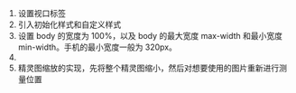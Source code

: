 1. 设置视口标签
2. 引入初始化样式和自定义样式
3. 设置 body 的宽度为 100%，以及 body 的最大宽度 max-width 和最小宽度 min-width。手机的最小宽度一般为 320px。
4.
5. 精灵图缩放的实现，先将整个精灵图缩小，然后对想要使用的图片重新进行测量位置
